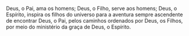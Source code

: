 ﻿Deus, o Pai, ama os homens; Deus, o Filho, serve aos homens; Deus, o Espírito, inspira os filhos do universo para a aventura sempre ascendente de encontrar Deus, o Pai, pelos caminhos ordenados por Deus, os Filhos, por meio do ministério da graça de Deus, o Espírito.